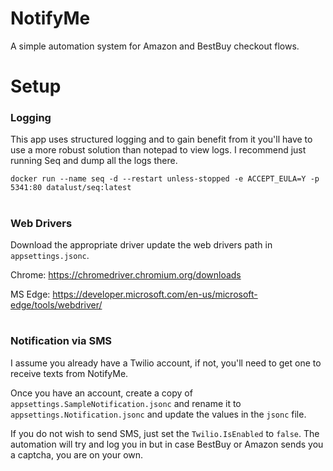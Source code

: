 # NotifyMe
A simple automation system for Amazon and BestBuy checkout flows.


# Setup

### Logging

This app uses structured logging and to gain benefit from it you'll have to use a more robust solution than notepad to view logs. I recommend just running Seq and dump all the logs there.

`docker run --name seq -d --restart unless-stopped -e ACCEPT_EULA=Y -p 5341:80 datalust/seq:latest` 

#
### Web Drivers
Download the appropriate driver update the web drivers path in `appsettings.jsonc`.

Chrome: https://chromedriver.chromium.org/downloads

MS Edge: https://developer.microsoft.com/en-us/microsoft-edge/tools/webdriver/

#
### Notification via SMS
I assume you already have a Twilio account, if not, you'll need to get one to receive texts from NotifyMe.

Once you have an account, create a copy of `appsettings.SampleNotification.jsonc` and rename it to `appsettings.Notification.jsonc` and update the values in the `jsonc` file. 

If you do not wish to send SMS, just set the `Twilio.IsEnabled` to `false`.
The automation will try and log you in but in case BestBuy or Amazon sends you a captcha, you are on your own.